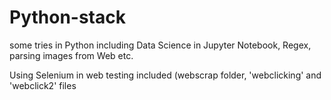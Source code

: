 # Python-stack
some tries in Python including Data Science in Jupyter Notebook, Regex, parsing images from Web etc.

Using Selenium in web testing included (webscrap folder, 'webclicking' and 'webclick2' files
